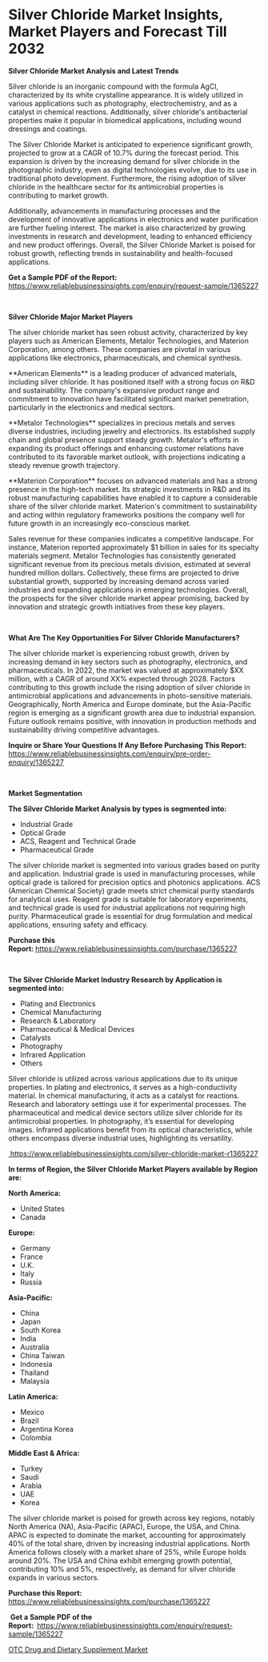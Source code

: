 <p><h1>Silver Chloride Market Insights, Market Players and Forecast Till 2032</h1></p><p><strong>Silver Chloride Market Analysis and Latest Trends</strong></p>
<p><p>Silver chloride is an inorganic compound with the formula AgCl, characterized by its white crystalline appearance. It is widely utilized in various applications such as photography, electrochemistry, and as a catalyst in chemical reactions. Additionally, silver chloride's antibacterial properties make it popular in biomedical applications, including wound dressings and coatings.</p><p>The Silver Chloride Market is anticipated to experience significant growth, projected to grow at a CAGR of 10.7% during the forecast period. This expansion is driven by the increasing demand for silver chloride in the photographic industry, even as digital technologies evolve, due to its use in traditional photo development. Furthermore, the rising adoption of silver chloride in the healthcare sector for its antimicrobial properties is contributing to market growth.</p><p>Additionally, advancements in manufacturing processes and the development of innovative applications in electronics and water purification are further fueling interest. The market is also characterized by growing investments in research and development, leading to enhanced efficiency and new product offerings. Overall, the Silver Chloride Market is poised for robust growth, reflecting trends in sustainability and health-focused applications.</p></p>
<p><strong>Get a Sample PDF of the Report:&nbsp;</strong> <a href="https://www.reliablebusinessinsights.com/enquiry/request-sample/1365227?utm_campaign=2287&utm_medium=2&utm_source=Github&utm_content=ia&utm_term=22032025&utm_id=silver-chloride">https://www.reliablebusinessinsights.com/enquiry/request-sample/1365227</a></p>
<p>&nbsp;</p>
<p><strong>Silver Chloride Major Market Players</strong></p>
<p><p>The silver chloride market has seen robust activity, characterized by key players such as American Elements, Metalor Technologies, and Materion Corporation, among others. These companies are pivotal in various applications like electronics, pharmaceuticals, and chemical synthesis.</p><p>**American Elements** is a leading producer of advanced materials, including silver chloride. It has positioned itself with a strong focus on R&D and sustainability. The company's expansive product range and commitment to innovation have facilitated significant market penetration, particularly in the electronics and medical sectors.</p><p>**Metalor Technologies** specializes in precious metals and serves diverse industries, including jewelry and electronics. Its established supply chain and global presence support steady growth. Metalor's efforts in expanding its product offerings and enhancing customer relations have contributed to its favorable market outlook, with projections indicating a steady revenue growth trajectory.</p><p>**Materion Corporation** focuses on advanced materials and has a strong presence in the high-tech market. Its strategic investments in R&D and its robust manufacturing capabilities have enabled it to capture a considerable share of the silver chloride market. Materion's commitment to sustainability and acting within regulatory frameworks positions the company well for future growth in an increasingly eco-conscious market.</p><p>Sales revenue for these companies indicates a competitive landscape. For instance, Materion reported approximately $1 billion in sales for its specialty materials segment. Metalor Technologies has consistently generated significant revenue from its precious metals division, estimated at several hundred million dollars. Collectively, these firms are projected to drive substantial growth, supported by increasing demand across varied industries and expanding applications in emerging technologies. Overall, the prospects for the silver chloride market appear promising, backed by innovation and strategic growth initiatives from these key players.</p></p>
<p>&nbsp;</p>
<p><strong>What Are The Key Opportunities For Silver Chloride Manufacturers?</strong></p>
<p><p>The silver chloride market is experiencing robust growth, driven by increasing demand in key sectors such as photography, electronics, and pharmaceuticals. In 2022, the market was valued at approximately $XX million, with a CAGR of around XX% expected through 2028. Factors contributing to this growth include the rising adoption of silver chloride in antimicrobial applications and advancements in photo-sensitive materials. Geographically, North America and Europe dominate, but the Asia-Pacific region is emerging as a significant growth area due to industrial expansion. Future outlook remains positive, with innovation in production methods and sustainability driving competitive advantages.</p></p>
<p><strong>Inquire or Share Your Questions If Any Before Purchasing This Report:</strong> <a href="https://www.reliablebusinessinsights.com/enquiry/pre-order-enquiry/1365227?utm_campaign=2287&utm_medium=2&utm_source=Github&utm_content=ia&utm_term=22032025&utm_id=silver-chloride">https://www.reliablebusinessinsights.com/enquiry/pre-order-enquiry/1365227</a></p>
<p>&nbsp;</p>
<p><strong>Market Segmentation</strong></p>
<p><strong>The Silver Chloride Market Analysis by types is segmented into:</strong></p>
<p><ul><li>Industrial Grade</li><li>Optical Grade</li><li>ACS, Reagent and Technical Grade</li><li>Pharmaceutical Grade</li></ul></p>
<p><p>The silver chloride market is segmented into various grades based on purity and application. Industrial grade is used in manufacturing processes, while optical grade is tailored for precision optics and photonics applications. ACS (American Chemical Society) grade meets strict chemical purity standards for analytical uses. Reagent grade is suitable for laboratory experiments, and technical grade is used for industrial applications not requiring high purity. Pharmaceutical grade is essential for drug formulation and medical applications, ensuring safety and efficacy.</p></p>
<p><strong>Purchase this Report:&nbsp;</strong><a href="https://www.reliablebusinessinsights.com/purchase/1365227?utm_campaign=2287&utm_medium=2&utm_source=Github&utm_content=ia&utm_term=22032025&utm_id=silver-chloride">https://www.reliablebusinessinsights.com/purchase/1365227</a></p>
<p>&nbsp;</p>
<p><strong>The Silver Chloride Market Industry Research by Application is segmented into:</strong></p>
<p><ul><li>Plating and Electronics</li><li>Chemical Manufacturing</li><li>Research & Laboratory</li><li>Pharmaceutical & Medical Devices</li><li>Catalysts</li><li>Photography</li><li>Infrared Application</li><li>Others</li></ul></p>
<p><p>Silver chloride is utilized across various applications due to its unique properties. In plating and electronics, it serves as a high-conductivity material. In chemical manufacturing, it acts as a catalyst for reactions. Research and laboratory settings use it for experimental processes. The pharmaceutical and medical device sectors utilize silver chloride for its antimicrobial properties. In photography, it’s essential for developing images. Infrared applications benefit from its optical characteristics, while others encompass diverse industrial uses, highlighting its versatility.</p></p>
<p><a href="https://www.reliablebusinessinsights.com/silver-chloride-market-r1365227?utm_campaign=2287&utm_medium=2&utm_source=Github&utm_content=ia&utm_term=22032025&utm_id=silver-chloride">&nbsp;https://www.reliablebusinessinsights.com/silver-chloride-market-r1365227</a></p>
<p><strong>In terms of Region, the Silver Chloride Market Players available by Region are:</strong></p>
<p>
    <p> <strong> North America: </strong>
        <ul>
            <li>United States</li>
            <li>Canada</li>
        </ul>
        </p> 
    <p> <strong> Europe: </strong>
        <ul>
            <li>Germany</li>
            <li>France</li>
            <li>U.K.</li>
            <li>Italy</li>
            <li>Russia</li>
        </ul>
        </p> 
    <p> <strong> Asia-Pacific: </strong>
        <ul>
            <li>China</li>
            <li>Japan</li>
            <li>South Korea</li>
            <li>India</li>
            <li>Australia</li>
            <li>China Taiwan</li>
            <li>Indonesia</li>
            <li>Thailand</li>
            <li>Malaysia</li>
        </ul>
        </p> 
    <p> <strong> Latin America: </strong>
        <ul>
            <li>Mexico</li>
            <li>Brazil</li>
            <li>Argentina Korea</li>
            <li>Colombia</li>
        </ul>
        </p> 
    <p> <strong> Middle East & Africa: </strong>
        <ul>
            <li>Turkey</li>
            <li>Saudi</li>
            <li>Arabia</li>
            <li>UAE</li>
            <li>Korea</li>
        </ul>
    </p>
    </p>
<p><p>The silver chloride market is poised for growth across key regions, notably North America (NA), Asia-Pacific (APAC), Europe, the USA, and China. APAC is expected to dominate the market, accounting for approximately 40% of the total share, driven by increasing industrial applications. North America follows closely with a market share of 25%, while Europe holds around 20%. The USA and China exhibit emerging growth potential, contributing 10% and 5%, respectively, as demand for silver chloride expands in various sectors.</p></p>
<p><strong>Purchase this Report: </strong><a href="https://www.reliablebusinessinsights.com/purchase/1365227?utm_campaign=2287&utm_medium=2&utm_source=Github&utm_content=ia&utm_term=22032025&utm_id=silver-chloride">https://www.reliablebusinessinsights.com/purchase/1365227</a></p>
<p>&nbsp;<strong>Get a Sample PDF of the Report:&nbsp;&nbsp;</strong><a href="https://www.reliablebusinessinsights.com/enquiry/request-sample/1365227?utm_campaign=2287&utm_medium=2&utm_source=Github&utm_content=ia&utm_term=22032025&utm_id=silver-chloride">https://www.reliablebusinessinsights.com/enquiry/request-sample/1365227</a></p>
<p><strong></strong></p>
<p><p><a href="https://github.com/edacruz6/Market-Research-Report-List-1/blob/main/otc-drug-and-dietary-supplement-market.md?utm_campaign=2287&utm_medium=2&utm_source=Github&utm_content=ia&utm_term=22032025&utm_id=silver-chloride">OTC Drug and Dietary Supplement Market</a></p></p>